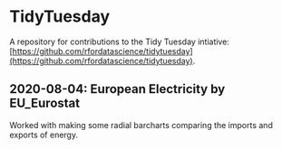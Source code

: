 # TidyTuesday

A repository for contributions to the Tidy Tuesday intiative: [https://github.com/rfordatascience/tidytuesday](https://github.com/rfordatascience/tidytuesday). 

## 2020-08-04: European Electricity by EU_Eurostat

Worked with making some radial barcharts comparing the imports and exports of energy. 
 
